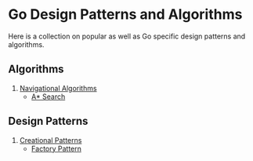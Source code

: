 # Go Design Patterns and Algorithms

Here is a collection on popular as well as Go specific design patterns and algorithms.

## Algorithms
1. [Navigational Algorithms]()
	- [A* Search]()

## Design Patterns
1. [Creational Patterns]()
	- [Factory Pattern]()
